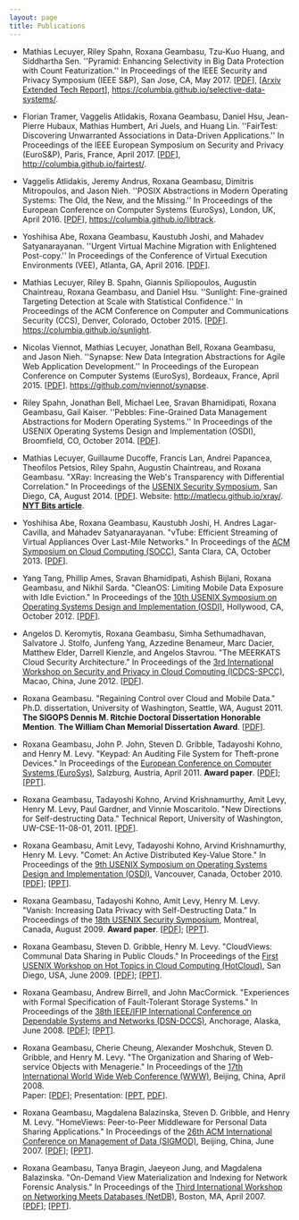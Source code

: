 ```yaml
---
layout: page
title: Publications
---
```

* Mathias Lecuyer, Riley Spahn, Roxana Geambasu, Tzu-Kuo Huang, and Siddhartha Sen.
  ''Pyramid: Enhancing Selectivity in Big Data Protection with Count Featurization.''
  In Proceedings of the IEEE Security and Privacy Symposium (IEEE S&P), San Jose, CA, May 2017.
  [<a href="{{ site.baseurl }}/publications/oakland2017pyramid.pdf">PDF</a>],
  [<a href="https://arxiv.org/abs/1705.07512">Arxiv Extended Tech Report</a>],
  <a href="https://columbia.github.io/selective-data-systems/">https://columbia.github.io/selective-data-systems/</a>.

* Florian Tramer, Vaggelis Atlidakis, Roxana Geambasu, Daniel Hsu, Jean-Pierre Hubaux, Mathias Humbert, Ari Juels, and Huang Lin.
  ''FairTest: Discovering Unwarranted Associations in Data-Driven Applications.''
  In Proceedings of the IEEE European Symposium on Security and Privacy (EuroS&P), Paris, France, April 2017.
  [<a href="{{ site.baseurl }}/publications/eurosp2017fairtest.pdf">PDF</a>],
  <a href="http://columbia.github.io/fairtest/">http://columbia.github.io/fairtest/</a>.

* Vaggelis Atlidakis, Jeremy Andrus, Roxana Geambasu, Dimitris Mitropoulos, and Jason Nieh.
  ''POSIX Abstractions in Modern Operating Systems: The Old, the New, and the Missing.''
  In Proceedings of the European Conference on Computer Systems (EuroSys), London, UK, April 2016.
  [<a href="{{ site.baseurl }}/publications/eurosys2016posix.pdf">PDF</a>],
  <a href="https://columbia.github.io/libtrack/">https://columbia.github.io/libtrack</a>.

* Yoshihisa Abe, Roxana Geambasu, Kaustubh Joshi, and Mahadev Satyanarayanan.
  ''Urgent Virtual Machine Migration with Enlightened Post-copy.''
  In Proceedings of the Conference of Virtual Execution Environments (VEE), Atlanta, GA, April 2016.
  [<a href="{{ site.baseurl }}/publications/vee2016enlightened-migration.pdf">PDF</a>].

* Mathias Lecuyer, Riley B. Spahn, Giannis Spiliopoulos, Augustin Chaintreau, Roxana Geambasu, and Daniel Hsu.
  ''Sunlight: Fine-grained Targeting Detection at Scale with Statistical Confidence.''
  In Proceedings of the ACM Conference on Computer and Communications Security (CCS), Denver, Colorado,
  October 2015.
  [<a href="{{ site.baseurl }}/publications/ccs2015sunlight.pdf">PDF</a>].
  <a
  href="https://columbia.github.io/sunlight">https://columbia.github.io/sunlight</a>.

* Nicolas Viennot, Mathias Lecuyer, Jonathan Bell, Roxana Geambasu, and Jason
  Nieh. ''Synapse: New Data Integration Abstractions for Agile Web
  Application Development.'' In Proceedings of the European
  Conference on Computer Systems (EuroSys), Bordeaux, France, April 2015.
  [<a href="{{ site.baseurl }}/publications/eurosys2015synapse.pdf">PDF</a>].
  <a
  href="https://github.com/nviennot/synapse">https://github.com/nviennot/synapse</a>.

* Riley Spahn, Jonathan Bell, Michael Lee, Sravan Bhamidipati, Roxana Geambasu, Gail Kaiser. ''Pebbles: Fine-Grained Data Management Abstractions for Modern Operating Systems.''  In Proceedings of the USENIX Operating Systems Design and Implementation (OSDI), Broomfield, CO, October 2014.
  [<a href="{{ site.baseurl }}/publications/osdi2014pebbles.pdf">PDF</a>].

* Mathias Lecuyer, Guillaume Ducoffe, Francis Lan, Andrei Papancea, Theofilos Petsios, Riley Spahn, Augustin Chaintreau, and Roxana Geambasu.
"XRay: Increasing the Web's Transparency with Differential Correlation."
In Proceedings of the <a href="http://usenix.org/conference/usenixsecurity14">USENIX Security Symposium</a>,
San Diego, CA, August 2014. [<a href="{{ site.baseurl }}/publications/usenixsec2014xray.pdf">PDF</a>].
Website: <a href="http://matlecu.github.io/xray/">http://matlecu.github.io/xray/</a>.
<a href="http://bits.blogs.nytimes.com/2014/08/18/xray-a-new-tool-for-tracking-the-use-of-personal-data-on-the-web/">**NYT Bits article**</a>.


* Yoshihisa Abe, Roxana Geambasu, Kaustubh Joshi, H. Andres Lagar-Cavilla, and Mahadev Satyanarayanan.
"vTube: Efficient Streaming of Virtual Appliances Over Last-Mile Networks."
In Proceedings of the <a href="http://www.socc2013.org/">ACM Symposium on Cloud Computing (SOCC)</a>,
Santa Clara, CA, October 2013. [<a href="{{ site.baseurl }}/publications/socc2013vtube.pdf">PDF</a>].

* Yang Tang, Phillip Ames, Sravan Bhamidipati, Ashish Bijlani, Roxana Geambasu, and Nikhil Sarda.
"CleanOS: Limiting Mobile Data Exposure with Idle Eviction."
In Proceedings of the <a href="https://www.usenix.org/conference/osdi12">10th USENIX Symposium on Operating Systems Design and Implementation (OSDI)</a>, Hollywood, CA,
October 2012. [<a href="{{ site.baseurl }}/publications/osdi2012cleanos.pdf">PDF</a>].

* Angelos D. Keromytis, Roxana Geambasu, Simha Sethumadhavan,
Salvatore J. Stolfo, Junfeng Yang, Azzedine Benameur, Marc Dacier,
Matthew Elder, Darrell Kienzle, and Angelos Stavrou.
"The MEERKATS Cloud Security Architecture."
In Proceedings of the <a href="http://www.ece.iit.edu/~ubisec/workshop.htm">
3rd International Workshop on Security and Privacy in Cloud Computing (ICDCS-SPCC)</a>,
Macao, China, June 2012. [<a href="{{ site.baseurl }}/publications/meerkats-position.pdf">PDF</a>].

* Roxana Geambasu. "Regaining Control over Cloud and Mobile Data."
Ph.D. dissertation, University of Washington, Seattle, WA, August 2011.
**The SIGOPS Dennis M. Ritchie Doctoral Dissertation Honorable Mention**.
**The William Chan Memorial Dissertation Award**.
[<a href="{{ site.baseurl }}/publications/phd-dissertation.pdf">PDF</a>].

* Roxana Geambasu, John P. John, Steven D. Gribble, Tadayoshi Kohno, and
Henry M. Levy. "Keypad: An Auditing File System for Theft-prone Devices."
In Proceedings of the <a href="http://eurosys2011.cs.uni-salzburg.at/">European
Conference on Computer Systems (EuroSys)</a>, Salzburg, Austria, April 2011.
**Award paper**.
 [<a href="{{ site.baseurl }}/publications/eurosys2011keypad.pdf">PDF</a>];
[<a href="{{ site.baseurl }}/publications/eurosys2011keypad_talk.ppt">PPT</a>].

* Roxana Geambasu, Tadayoshi Kohno, Arvind Krishnamurthy, Amit Levy,
Henry M. Levy, Paul Gardner, and Vinnie Moscaritolo.
"New Directions for Self-destructing Data."
Technical Report, University of Washington, UW-CSE-11-08-01, 2011.
[<a href="{{ site.baseurl }}/publications/vanish-extensions-techreport11.pdf">PDF</a>].

* Roxana Geambasu, Amit Levy, Tadayoshi Kohno, Arvind Krishnamurthy, Henry M. Levy. 
"Comet: An Active Distributed Key-Value Store." 
In Proceedings of the <a href="http://www.usenix.org/event/osdi10/">9th USENIX 
Symposium on Operating Systems Design and Implementation (OSDI)</a>, 
Vancouver, Canada, October 2010. <br>
[<a href="{{ site.baseurl }}/publications/osdi2010comet.pdf">PDF</a>];
[<a href="{{ site.baseurl }}/publications/osdi2010comet_presentation.ppt">PPT</a>].

* Roxana Geambasu, Tadayoshi Kohno, Amit Levy, Henry M. Levy.
"Vanish: Increasing Data Privacy with Self-Destructing Data."
In Proceedings of the <a href="http://www.usenix.org/event/sec09/">18th USENIX
Security Symposium</a>, Montreal, Canada, August 2009. **Award paper**.
[<a href="{{ site.baseurl }}/publications/usenixsec09-geambasu.pdf">PDF</a>];
[<a href="{{ site.baseurl }}/publications/usenixsec09-geambasu.ppt">PPT</a>].

* Roxana Geambasu, Steven D. Gribble, Henry M. Levy.
"CloudViews: Communal Data Sharing in Public Clouds."
In Proceedings of the <a href="http://www.usenix.org/event/hotcloud09/cfp/">First
USENIX Workshop on Hot Topics in Cloud Computing (HotCloud)</a>, San Diego, USA,
June 2009.
[<a href="{{ site.baseurl }}/publications/hotcloud09-geambasu.pdf">PDF</a>];
[<a href="{{ site.baseurl }}/publications/hotcloud09-geambasu-presentation.ppt">PPT</a>].

* Roxana Geambasu, Andrew Birrell, and John MacCormick.
"Experiences with Formal Specification of Fault-Tolerant Storage Systems."
In Proceedings of the <a href="http://www.ece.cmu.edu/~koopman/dsn08/">38th
IEEE/IFIP International Conference on Dependable Systems and Networks (DSN-DCCS)</a>,
Anchorage, Alaska, June 2008.
[<a href="{{ site.baseurl }}/publications/dccs08-geambasu.pdf">PDF</a>];
[<a href="{{ site.baseurl }}/publications/dccs08-geambasu.ppt">PPT</a>].

* Roxana Geambasu, Cherie Cheung, Alexander Moshchuk, Steven D. Gribble,
and Henry M. Levy. "The Organization and Sharing of Web-service Objects with
Menagerie." 
In Proceedings of the <a href="http://www2008.org/index.html">17th International
World Wide Web Conference (WWW)</a>, Beijing, China, April 2008.
<br>Paper: [<a href="{{ site.baseurl }}/publications/www08-geambasu.pdf">PDF</a>];
Presentation: [<a href="{{ site.baseurl }}/publications/www08-geambasu-pres.ppt">PPT</a>,
<a href="{{ site.baseurl }}/publications/www08-geambasu-pres.pdf">PDF</a>].

* Roxana Geambasu, Magdalena Balazinska, Steven D. Gribble, and Henry M. Levy.
"HomeViews: Peer-to-Peer Middleware for Personal Data Sharing Applications."
In Proceedings of the <a href="http://sigmod07.riit.tsinghua.edu.cn/">26th ACM
International Conference on Management of Data (SIGMOD)</a>, Beijing, China,
June 2007. [<a href="{{ site.baseurl }}/publications/sigmod424-geambasu.pdf">PDF</a>];
[<a href="{{ site.baseurl }}/publications/HomeViews.ppt">PPT</a>].

* Roxana Geambasu, Tanya Bragin, Jaeyeon Jung, and Magdalena Balazinska.
"On-Demand View Materialization and Indexing for Network Forensic Analysis."
In Proceedings of the <a href="http://www.usenix.org/events/netdb07/">Third
International Workshop on Networking Meets Databases (NetDB)</a>, Boston, MA,
April 2007. [<a href="{{ site.baseurl }}/publications/netdb07nids_crc.pdf">PDF</a>];
[<a href="{{ site.baseurl }}/publications/netdb07nids.ppt">PPT</a>].

